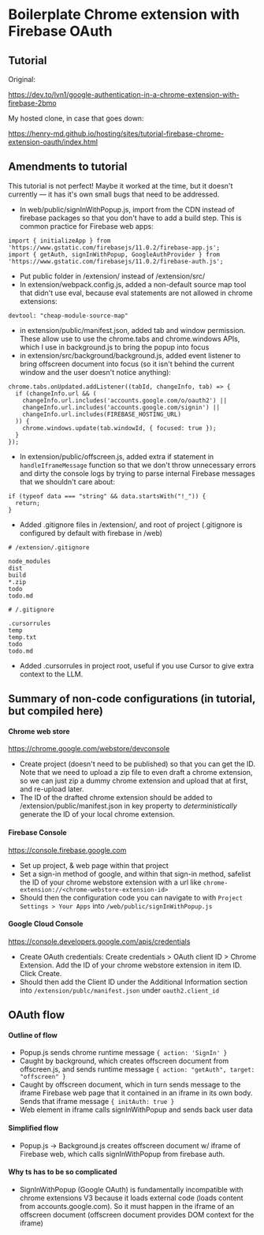 # Boilerplate Chrome extension with Firebase OAuth

## Tutorial

Original:

https://dev.to/lvn1/google-authentication-in-a-chrome-extension-with-firebase-2bmo

My hosted clone, in case that goes down:

https://henry-md.github.io/hosting/sites/tutorial-firebase-chrome-extension-oauth/index.html


## Amendments to tutorial

This tutorial is not perfect! Maybe it worked at the time, but it doesn't currently — it has it's own small bugs that need to be addressed.

- In web/public/signInWithPopup.js, import from the CDN instead of firebase packages so that you don't have to add a build step. This is common practice for Firebase web apps:

```
import { initializeApp } from 'https://www.gstatic.com/firebasejs/11.0.2/firebase-app.js';
import { getAuth, signInWithPopup, GoogleAuthProvider } from 'https://www.gstatic.com/firebasejs/11.0.2/firebase-auth.js';
```

- Put public folder in /extension/ instead of /extension/src/
- In extension/webpack.config.js, added a non-default source map tool that didn't use eval, because eval statements are not allowed in chrome extensions:

```
devtool: "cheap-module-source-map"
```

- in extension/public/manifest.json, added tab and window permission. These allow use to use the chrome.tabs and chrome.windows APIs, which I use in background.js to bring the popup into focus
- in extension/src/background/background.js, added event listener to bring offscreen document into focus (so it isn't behind the current window and the user doesn't notice anything):

```
chrome.tabs.onUpdated.addListener((tabId, changeInfo, tab) => {
  if (changeInfo.url && (
    changeInfo.url.includes('accounts.google.com/o/oauth2') ||
    changeInfo.url.includes('accounts.google.com/signin') ||
    changeInfo.url.includes(FIREBASE_HOSTING_URL)
  )) {
    chrome.windows.update(tab.windowId, { focused: true });
  }
});
```

- In extension/public/offscreen.js, added extra if statement in `handleIframeMessage` function so that we don't throw unnecessary errors and dirty the console logs by trying to parse internal Firebase messages that we shouldn't care about:

```
if (typeof data === "string" && data.startsWith("!_")) {
  return;
}
```

- Added .gitignore files in /extension/, and root of project (.gitignore is configured by default with firebase in /web)

```
# /extension/.gitignore

node_modules
dist
build
*.zip
todo
todo.md

# /.gitignore

.cursorrules
temp
temp.txt
todo
todo.md
```

- Added .cursorrules in project root, useful if you use Cursor to give extra context to the LLM.

## Summary of non-code configurations (in tutorial, but compiled here)

#### Chrome web store

https://chrome.google.com/webstore/devconsole

- Create project (doesn't need to be published) so that you can get the ID. Note that we need to upload a zip file to even draft a chrome extension, so we can just zip a dummy chrome extension and upload that at first, and re-upload later.
- The ID of the drafted chrome extension should be added to /extension/public/manifest.json in key property to *deterministically* generate the ID of your local chrome extension.

#### Firebase Console

https://console.firebase.google.com

- Set up project, & web page within that project
- Set a sign-in method of google, and within that sign-in method, safelist the ID of your chrome webstore extension with a url like `chrome-extension://<chrome-webstore-extension-id>`
- Should then the configuration code you can navigate to with `Project Settings > Your Apps` into `/web/public/signInWithPopup.js`

#### Google Cloud Console

https://console.developers.google.com/apis/credentials

- Create OAuth credentials: Create credentials > OAuth client ID > Chrome Extension. Add the ID of your chrome webstore extension in item ID. Click Create.
- Should then add the Client ID under the Additional Information section into `/extension/publc/manifest.json` under `oauth2.client_id`

## OAuth flow

#### Outline of flow
- Popup.js sends chrome runtime message `{ action: 'SignIn' }`
- Caught by background, which creates offscreen document from offscreen.js, and sends runtime message `{ action: "getAuth", target: "offscreen" }`
- Caught by offscreen document, which in turn sends message to the iframe Firebase web page that it contained in an iframe in its own body. Sends that iframe message `{ initAuth: true }`
- Web element in iframe calls signInWithPopup and sends back user data

#### Simplified flow
- Popup.js -> Background.js creates offscreen document w/ iframe of Firebase web, which calls signInWithPopup from firebase auth.

#### Why ts has to be so complicated
- SignInWithPopup (Google OAuth) is fundamentally incompatible with chrome extensions V3 because it loads external code (loads content from accounts.google.com). So it must happen in the iframe of an offscreen document (offscreen document provides DOM context for the iframe)
